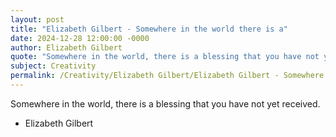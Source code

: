 ```yaml
---
layout: post
title: "Elizabeth Gilbert - Somewhere in the world there is a"
date: 2024-12-28 12:00:00 -0000
author: Elizabeth Gilbert
quote: "Somewhere in the world, there is a blessing that you have not yet received."
subject: Creativity
permalink: /Creativity/Elizabeth Gilbert/Elizabeth Gilbert - Somewhere in the world there is a
---
```


Somewhere in the world, there is a blessing that you have not yet received.

- Elizabeth Gilbert
